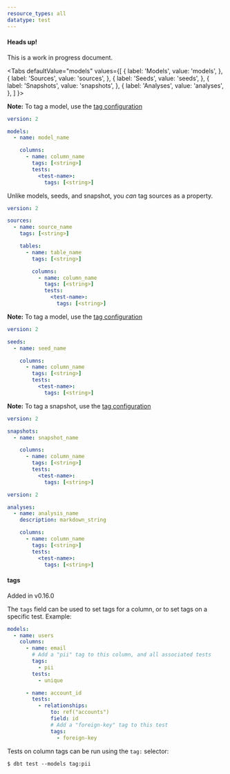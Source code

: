 ```yaml
---
resource_types: all
datatype: test
---
```

<Alert type='warning'>
<h4>Heads up!</h4>
This is a work in progress document.

</Alert>

<Tabs
  defaultValue="models"
  values={[
    { label: 'Models', value: 'models', },
    { label: 'Sources', value: 'sources', },
    { label: 'Seeds', value: 'seeds', },
    { label: 'Snapshots', value: 'snapshots', },
    { label: 'Analyses', value: 'analyses', },
  ]
}>
<TabItem value="models">

**Note:** To tag a model, use the [tag configuration](resource-configs/tags)
<File name='models/schema.yml'>

```yml
version: 2

models:
  - name: model_name

    columns:
      - name: column_name
        tags: [<string>]
        tests:
          <test-name>:
            tags: [<string>]

```

</File>

</TabItem>

<TabItem value="sources">

<File name='models/schema.yml'>

Unlike models, seeds, and snapshot, you _can_ tag sources as a property.

```yml
version: 2

sources:
  - name: source_name
    tags: [<string>]

    tables:
      - name: table_name
        tags: [<string>]

        columns:
          - name: column_name
            tags: [<string>]
            tests:
              <test-name>:
                tags: [<string>]

```

</File>

</TabItem>

<TabItem value="seeds">

**Note:** To tag a model, use the [tag configuration](resource-configs/tags)

<File name='data/schema.yml'>

```yml
version: 2

seeds:
  - name: seed_name

    columns:
      - name: column_name
        tags: [<string>]
        tests:
          <test-name>:
            tags: [<string>]

```

</File>

</TabItem>

<TabItem value="snapshots">

<File name='snapshots/schema.yml'>

**Note:** To tag a snapshot, use the [tag configuration](resource-configs/tags)


```yml
version: 2

snapshots:
  - name: snapshot_name

    columns:
      - name: column_name
        tags: [<string>]
        tests:
          <test-name>:
            tags: [<string>]

```

</File>

</TabItem>

<TabItem value="analyses">

<File name='analysis/schema.yml'>

```yml
version: 2

analyses:
  - name: analysis_name
    description: markdown_string

    columns:
      - name: column_name
        tags: [<string>]
        tests:
          <test-name>:
            tags: [<string>]

```

</File>

</TabItem>

</Tabs>


#### tags

<Changelog> Added in v0.16.0 </Changelog>

The `tags` field can be used to set tags for a column, or to set tags on a specific test. Example:

```yml
models:
  - name: users
    columns:
      - name: email
        # Add a "pii" tag to this column, and all associated tests
        tags:
          - pii
        tests:
          - unique

      - name: account_id
        tests:
          - relationships:
              to: ref("accounts")
              field: id
              # Add a "foreign-key" tag to this test
              tags:
                - foreign-key
```

Tests on column tags can be run using the `tag:` selector:

```
$ dbt test --models tag:pii
```
